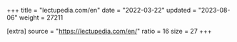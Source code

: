 +++
title = "lectupedia.com/en"
date = "2022-03-22"
updated = "2023-08-06"
weight = 27211

[extra]
source = "https://lectupedia.com/en/"
ratio = 16
size = 27
+++

